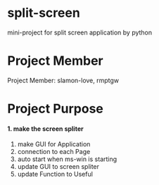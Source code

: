 # split-screen
mini-project for split screen application by python

# Project Member
Project Member: slamon-love, rmptgw

# Project Purpose
#### 1. make the screen spliter 
 1) make GUI for Application
 2) connection to each Page
 3) auto start when ms-win is starting
 4) update GUI to screen spliter
 5) update Function to Useful